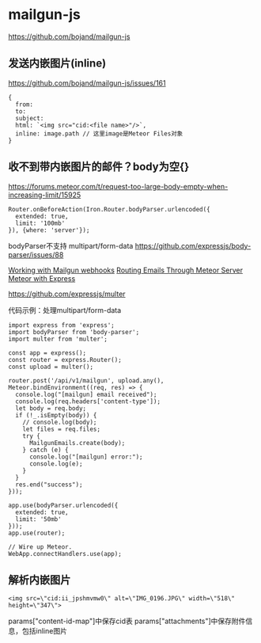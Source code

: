 # mailgun-js

https://github.com/bojand/mailgun-js

## 发送内嵌图片(inline)

https://github.com/bojand/mailgun-js/issues/161

```
{
  from:
  to:
  subject:
  html: `<img src="cid:<file name>"/>`,
  inline: image.path // 这里image是Meteor Files对象
}
```

## 收不到带内嵌图片的邮件？body为空{}

https://forums.meteor.com/t/request-too-large-body-empty-when-increasing-limit/15925

```
Router.onBeforeAction(Iron.Router.bodyParser.urlencoded({
  extended: true,
  limit: '100mb'
}), {where: 'server'});
```
bodyParser不支持 multipart/form-data
https://github.com/expressjs/body-parser/issues/88

[Working with Mailgun webhooks](https://hk.saowen.com/a/e14d84715de37c071f9852737e4e80b0d3cb227c1d8a6d9ef4e1377d6ff6a3c4)
[Routing Emails Through Meteor Server](http://ideasintosoftware.com/routing-emails-through-meteor-server/)
[Meteor with Express](http://www.mhurwi.com/meteor-with-express/)

https://github.com/expressjs/multer

代码示例：处理multipart/form-data
```
import express from 'express';
import bodyParser from 'body-parser';
import multer from 'multer';

const app = express();
const router = express.Router();
const upload = multer();

router.post('/api/v1/mailgun', upload.any(), Meteor.bindEnvironment((req, res) => {
  console.log("[mailgun] email received");
  console.log(req.headers['content-type']);
  let body = req.body;
  if (!_.isEmpty(body)) {
    // console.log(body);
    let files = req.files;
    try {
      MailgunEmails.create(body);
    } catch (e) {
      console.log("[mailgun] error:");
      console.log(e);
    }
  }
  res.end("success");
}));

app.use(bodyParser.urlencoded({
  extended: true,
  limit: '50mb'
}));
app.use(router);

// Wire up Meteor.
WebApp.connectHandlers.use(app);
```

## 解析内嵌图片

```
<img src=\"cid:ii_jpshmvmw0\" alt=\"IMG_0196.JPG\" width=\"518\" height=\"347\">
```
params["content-id-map"]中保存cid表
params["attachments"]中保存附件信息，包括inline图片
